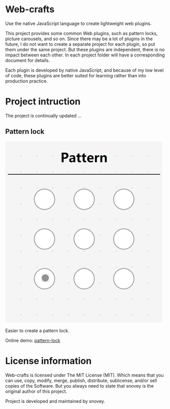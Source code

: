 # Web-crafts

Use the native JavaScript language to create lightweight web plugins.

This project provides some common Web plugins, such as pattern locks, picture carousels, and so on. Since there may be a lot of plugins in the future, I do not want to create a separate project for each plugin, so put them under the same project. But these plugins are independent, there is no impact between each other. In each project folder will have a corresponding document for details.

Each plugin is developed by native JavaScript, and because of my low level of code, these plugins are better suited for learning rather than into production practice.

# Project intruction

The project is continually updated ...

## Pattern lock

![Pattern-lock](https://github.com/snovey/Web-crafts/raw/master/images/pattern-lock.gif)

Easier to create a pattern lock.

Online demo: [pattern-lock](https://snovey.github.io/Web-crafts/pattern-lock/demo.html)

# License information

Web-crafts is licensed under The MIT License (MIT). Which means that you can use, copy, modify, merge, publish, distribute, sublicense, and/or sell copies of the Software. But you always need to state that snovey is the original author of this project.

Project is developed and maintained by snovey.

